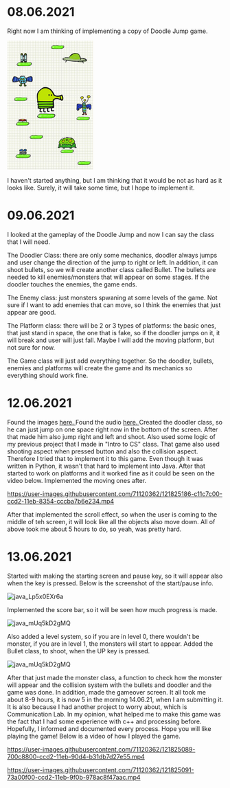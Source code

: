 # 08.06.2021

Right now I am thinking of implementing a copy of Doodle Jump game. 

<img src = "doodljumpscetch.jpg" width = 200px height = 300px style = "width = 50%; height = 50%;">

I haven't started anything, but I am thinking that it would be not as hard as it looks like. Surely, it will take some time, but I hope to implement it. 

# 09.06.2021

I looked at the gameplay of the Doodle Jump and now I can say the class that I will need.

The Doodler Class: there are only some mechanics, doodler always jumps and user change the direction of the jump to right or left. In addition, it can shoot bullets, so we 
will create another class called Bullet. The bullets are needed to kill enemies/monsters that will appear on some stages. If the doodler touches the enemies, the game ends. 

The Enemy class: just monsters spwaning at some levels of the game. Not sure if I want to add enemies that can move, so I think the enemies that just appear are good.

The Platform class: there will be 2 or 3 types of platforms: the basic ones, that just stand in space, the one that is fake, so if the doodler jumps on it, it will break and user
 will just fall. Maybe I will add the moving platform, but not sure for now. 
 
The Game class will just add everything together. So the doodler, bullets, enemies and platforms will create the game and its mechanics so everything should work fine. 


# 12.06.2021
Found the images <a href="https://www.vg-resource.com/thread-21558.html" >here. </a>
Found the audio <a href="https://www.sounds-resource.com/mobile/doodlejump/sound/1636/" >here. </a>
Created the doodler class, so he can just jump on one space right now in the bottom of the screen. After that made him also jump right and left and shoot. Also used some logic of my previous project that I made in "Intro to CS" class. That game also used shooting aspect when pressed button and also the collision aspect. Therefore I tried that to implement it to this game. Even though it was written in Python, it wasn't that hard to implement into Java. After that started to work on platforms and it worked fine as it could be seen on the video below. Implemented the moving ones after.


https://user-images.githubusercontent.com/71120362/121825186-c11c7c00-ccd2-11eb-8354-cccba7b6e234.mp4



After that implemented the scroll effect, so when the user is coming to the middle of teh screen, it will look like all the objects also move down. All of above took me about 5 hours to do, so yeah, was pretty hard.

# 13.06.2021
Started with making the starting screen and pause key, so it will appear also when the key is pressed. Below is the screenshot of the start/pause info.


![java_Lp5x0EXr6a](https://user-images.githubusercontent.com/71120362/121824859-f3c57500-ccd0-11eb-9aee-1b797ed91764.png)

Implemented the score bar, so it will be seen how much progress is made. 

![java_mUq5kD2gMQ](https://user-images.githubusercontent.com/71120362/121824884-2c654e80-ccd1-11eb-92d3-5b50f9744416.png)

Also added a level system, so if you are in level 0, there wouldn't be monster, if you are in level 1, the monsters will start to appear.
Added the Bullet class, to shoot, when the UP key is pressed. 

![java_mUq5kD2gMQ](https://user-images.githubusercontent.com/71120362/121824923-6f272680-ccd1-11eb-9a5e-62303e9db70c.png)

After that just made the monster class, a function to check how the monster will appear and the collision system with the bullets and doodler and the game was done. In addition, made the gameover screen. It all took me about 8-9 hours, it is now 5 in the morning 14.06.21, when I am submitting it. It is also because I had another project to worry about, which is Communication Lab. In my opinion, what helped me to make this game was the fact that I had some experience with c++ and processing before. Hopefully, I informed and documented every process. Hope you will like playing the game! Below is a video of how I played the game.



https://user-images.githubusercontent.com/71120362/121825089-700c8800-ccd2-11eb-90d4-b31db7d27e55.mp4


https://user-images.githubusercontent.com/71120362/121825091-73a00f00-ccd2-11eb-9f0b-978ac8f47aac.mp4

